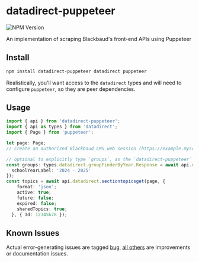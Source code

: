 # datadirect-puppeteer

![NPM Version](https://img.shields.io/npm/v/datadirect-puppeteer)

An implementation of scraping Blackbaud's front-end APIs using Puppeteer

## Install

```sh
npm install datadirect-puppeteer datadirect puppeteer
```

Realistically, you'll want access to the `datadirect` types and will need to configure `puppeteer`, so they are peer dependencies.

## Usage

```ts
import { api } from 'datadirect-puppeteer';
import { api as types } from 'datadirect';
import { Page } from 'puppeteer';

let page: Page;
// create an authorized Blackbaud LMS web session (https://example.myschoolapp.com) that page refers to

// optional to explicitly type `groups`, as the `datadirect-puppeteer` method maps types correctly!
const groups: types.datadirect.groupFinderByYear.Response = await api.datadirect.groupFinderByYear(page, {
  schoolYearLabel: '2024 - 2025'
});
const topics = await api.datadirect.sectiontopicsget(page, {
    format: 'json';
    active: true;
    future: false;
    expired: false;
    sharedTopics: true;
  }, { Id: 12345678 });
```

## Known Issues

Actual error-generating issues are tagged [bug](/battis/myschoolapp-reporting/issues?q=is%3Aissue%20state%3Aopen%20label%3Adatadirect-puppeteer%20label%3Abug%20), [all others](/battis/myschoolapp-reporting/issues?q=is%3Aissue%20state%3Aopen%20label%3Adatadirect-puppeteer%20label%3Abug%20) are improvements or documentation issues.
